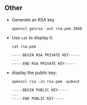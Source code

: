 ## Other

- Generate an RSA key
    ```
    openssl genrsa -out rsa.pem 2048
    ```
- Use `cat` to display it:
    ```
    cat rsa.pem
    
    -----BEGIN RSA PRIVATE KEY-----
    ...
    -----END RSA PRIVATE KEY-----
    ```
- display the public key:
    ```
    openssl rsa -in rsa.pem -pubout
    
    -----BEGIN PUBLIC KEY-----
    ...
    -----END PUBLIC KEY-----
    ```